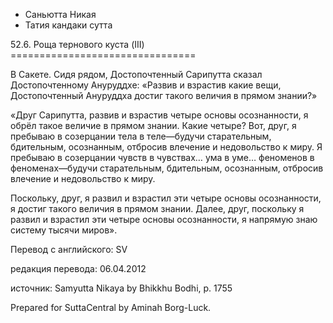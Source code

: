 









* Саньютта Никая
* Татия кандаки сутта


52\.6\. Роща тернового куста \(III\)
\=\=\=\=\=\=\=\=\=\=\=\=\=\=\=\=\=\=\=\=\=\=\=\=\=\=\=\=\=\=\=\=



В Сакете\. Сидя рядом, Достопочтенный Сарипутта сказал Достопочтенному Ануруддхе: «Развив и взрастив какие вещи, Достопочтенный Ануруддха достиг такого величия в прямом знании?»


«Друг Сарипутта, развив и взрастив четыре основы осознанности, я обрёл такое величие в прямом знании\. Какие четыре? Вот, друг, я пребываю в созерцании тела в теле—будучи старательным, бдительным, осознанным, отбросив влечение и недовольство к миру\. Я пребываю в созерцании чувств в чувствах… ума в уме… феноменов в феноменах—будучи старательным, бдительным, осознанным, отбросив влечение и недовольство к миру\.


Поскольку, друг, я развил и взрастил эти четыре основы осознанности, я достиг такого величия в прямом знании\. Далее, друг, поскольку я развил и взрастил эти четыре основы осознанности, я напрямую знаю систему тысячи миров»\.



Перевод с английского: SV


редакция перевода: 06\.04\.2012


источник: Samyutta Nikaya by Bhikkhu Bodhi, p\. 1755


Prepared for SuttaCentral by Aminah Borg\-Luck\.






